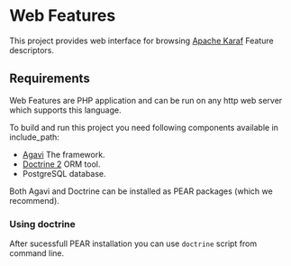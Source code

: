 Web Features
=============

This project provides web interface for browsing [Apache Karaf](http://karaf.apache.org)
Feature descriptors.


Requirements
------------

Web Features are PHP application and can be run on any http web server which supports
this language.

To build and run this project you need following components available in include_path:

* [Agavi](http://agavi.org) The framework.
* [Doctrine 2](http://phpdoctrine.org) ORM tool.
* PostgreSQL database.

Both Agavi and Doctrine can be installed as PEAR packages (which we recommend).

### Using doctrine
After sucessfull PEAR installation you can use `doctrine` script from command line.
